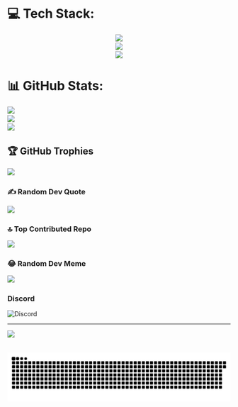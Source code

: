 
# 💻 Tech Stack:
<p align="center">
  <a href="https://skillicons.dev">
    <img src="https://skillicons.dev/icons?i=lua,golang,python,java,javascript,nodejs,dotnet" /><br/>
    <img src="https://skillicons.dev/icons?i=html,css,scss,gulp,vue,nextjs,react" /><br/>
    <img src="https://skillicons.dev/icons?i=npm,nginx,git,mysql,sqlite,redis,fastapi" /><br/>
  </a>
</p>

# 📊 GitHub Stats:
![](https://github-readme-stats.vercel.app/api?username=PyWhy-3275&theme=dark&hide_border=false&include_all_commits=false&count_private=false)<br/>
![](https://github-readme-streak-stats.herokuapp.com/?user=PyWhy-3275&theme=dark&hide_border=false)<br/>
![](https://github-readme-stats.vercel.app/api/top-langs/?username=PyWhy-3275&theme=dark&hide_border=false&include_all_commits=false&count_private=false&layout=compact)

## 🏆 GitHub Trophies
![](https://github-profile-trophy.vercel.app/?username=PyWhy-3275&theme=darkhub&no-frame=false&no-bg=true&margin-w=4)

### ✍️ Random Dev Quote
![](https://quotes-github-readme.vercel.app/api?type=horizontal&theme=tokyonight)

### 🔝 Top Contributed Repo
![](https://github-contributor-stats.vercel.app/api?username=PyWhy-3275&limit=5&theme=dark&combine_all_yearly_contributions=true)

### 😂 Random Dev Meme
<img src='https://randommeme-five.vercel.app/' style="height: 400px;"/>

### Discord
![Discord](https://img.shields.io/discord/1095389627155742810)


---
[![](https://visitcount.itsvg.in/api?id=PyWhy-3275&icon=2&color=1)](https://visitcount.itsvg.in)

<br clear="both">

<img src="https://raw.githubusercontent.com/PyWhy-3275/PyWhy-3275/output/snake.svg" alt="Snake animation" />

<!-- Proudly created with GPRM ( https://gprm.itsvg.in ) -->
